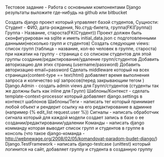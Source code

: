 Тестовое задание - Работа с основными компонентами Django
результаты выложите где-нибудь на github или bitbucket


Создать django проект который управляет базой студентов, Сущности:
Студент - ФИО, дата-рождения, No.студ-билета, группа(FK(Группа))
Группа - Название, староста(FK(Студент))
Проект должен быть сконфигурирован на sqlite и иметь initial_data.json
с подготовленными данными(несколько групп и студентов)
Создать следующие views:
список групп (таблица - название, кол-во человек в группе, староста)
при нажатии на группу - страница с со списком студентов для этой группы
создание/редактирование/удаление групп/студентов
Добавить авторизацию для этих страниц (username/password)
Добавить авторизацию email+password
Сделать middleware который на всех страницах(content-type ==
text/html) добавляет время выполнения запроса и количество sql
запросов(перед закрывающим тегом </body>)
Django.Admin - создать admin views для Групп/студентов (студенты так
же должны быть как inline для Групп)
Шаблоны/Контекст - сделать template-context-processor который
добавляет django.settings в контекст шаблонов
Шаблоны/Теги - написать тег который принимает любой объект и рендерит
ссылку на его редактирование в админке (например {% edit_list
request.user %})
Сигналы - написать обработчик сигнала который для каждой модели
создает запись в базе о ее создании/редактировании/удалении
Команды - написать django комманду которая выводит список групп и
студентов в группе в консоль (что такое django-команда -
http://webnewage.org/2008/02/05/komandovat-paradom-budet-django/)
Django.TestFramework - написать django-testcase (unittest) который
логинится на сайт, добавляет группу и студента в созданную группу